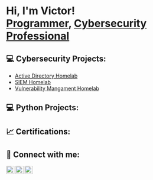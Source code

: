 <h1>Hi, I'm Victor! <br/><a href="https://github.com/joshmadakor1">Programmer</a>, <a href="https://www.linkedin.com/in/joshmadakor/">Cybersecurity Professional</a> 

<h2>💻 Cybersecurity Projects:</h2>

  - [Active Directory Homelab]()
  - [SIEM Homelab](https://github.com/VictorAjeh13/SiemHomelab)
  - [Vulnerability Mangament Homelab](https://github.com/VictorAjeh13/Vulnerability_ManagementLab)
  
 
<h2>💻 Python Projects:</h2>
  
  
<h2>📈 Certifications:</h2>


<h2> 🤳 Connect with me:</h2>

[<img align="left" alt="JoshMadakor | YouTube" width="22px" src="https://cdn.jsdelivr.net/npm/simple-icons@v3/icons/youtube.svg" />][youtube]
[<img align="left" alt="JoshMadakor | Twitter" width="22px" src="https://cdn.jsdelivr.net/npm/simple-icons@v3/icons/twitter.svg" />][twitter]
[<img align="left" alt="JoshMadakor | LinkedIn" width="22px" src="https://cdn.jsdelivr.net/npm/simple-icons@v3/icons/linkedin.svg" />][linkedin]


[twitter]: https://twitter.com/Victor_Ajeh13
[youtube]: https://www.youtube.com/channel/UC2G_UT0JtM0QLjiGaGihO1A
[linkedin]:https://www.linkedin.com/in/dubem-ajeh-19191820a/

<!--
**joshmadakor1/joshmadakor1** is a ✨ _special_ ✨ repository because its `README.md` (this file) appears on your GitHub profile.

Here are some ideas to get you started:

- 🔭 I’m currently working on ...
- 🌱 I’m currently learning ...
- 👯 I’m looking to collaborate on ...
- 🤔 I’m looking for help with ...
- 💬 Ask me about ...
- 📫 How to reach me: ...
- 😄 Pronouns: ...
- ⚡ Fun fact: ...
-->
